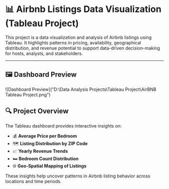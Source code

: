 # 📊 Airbnb Listings Data Visualization (Tableau Project)

This project is a data visualization and analysis of Airbnb listings using Tableau. It highlights patterns in pricing, availability, geographical distribution, and revenue potential to support data-driven decision-making for hosts, analysts, and stakeholders.

---

## 🖼 Dashboard Preview

![Dashboard Preview]("D:\Data Analysis Projects\Tableau Project\AirBNB Tableau Project.png")

## 🔍 Project Overview

The Tableau dashboard provides interactive insights on:

- 💰 **Average Price per Bedroom**  
- 🗺 **Listing Distribution by ZIP Code**  
- 📈 **Yearly Revenue Trends**  
- 🛏 **Bedroom Count Distribution**  
- 🌐 **Geo-Spatial Mapping of Listings**

These insights help uncover patterns in Airbnb listing behavior across locations and time periods.


